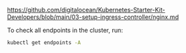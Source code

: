 https://github.com/digitalocean/Kubernetes-Starter-Kit-Developers/blob/main/03-setup-ingress-controller/nginx.md

To check all endpoints in the cluster, run:
```sh
kubectl get endpoints -A
```
